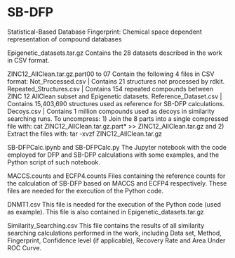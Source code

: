 # SB-DFP
Statistical-Based Database Fingerprint: Chemical space dependent representation of compound databases

Epigenetic_datasets.tar.gz
  Contains the 28 datasets described in the work in CSV format.

ZINC12_AllClean.tar.gz.part00 to 07
  Contain the following 4 files in CSV format:
    Not_Processed.csv         |     Contains 21 structures not processed by rdkit.
    Repeated_Structures.csv   |     Contains 154 repeated compounds between ZINC 12 AllClean subset and Epigenetic datasets.
    Reference_Dataset.csv     |     Contains 15,403,690 structures used as reference for SB-DFP calculations.
    Decoys.csv                |     Contains 1 million compounds used as decoys in similarity searching runs.
  To uncompress:
    1) Join the 8 parts into a single compressed file with: cat ZINC12_AllClean.tar.gz.part* >> ZINC12_AllClean.tar.gz and
    2) Extract the files with: tar -xvzf ZINC12_AllClean.tar.gz
    
SB-DFPCalc.ipynb and SB-DFPCalc.py
  The Jupyter notebook with the code employed for DFP and SB-DFP calculations with some examples, and the Python script of such notebook.
  
MACCS.counts and ECFP4.counts
   Files containing the reference counts for the calculation of SB-DFP based on MACCS and ECFP4 respectively.
   These files are needed for the execution of the Python code.
  
DNMT1.csv
  This file is needed for the execution of the Python code (used as example).
  This file is also contained in Epigenetic_datasets.tar.gz

Similarity_Searching.csv
  This file contains the results of all similarity searching calculations performed in the work, including Data set, Method, Fingerprint, Confidence level (if applicable), Recovery Rate and Area Under ROC Curve.
